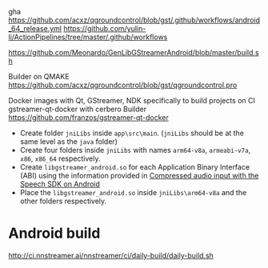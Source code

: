 gha
https://github.com/acxz/qgroundcontrol/blob/gst/.github/workflows/android_64_release.yml
https://github.com/yulin-li/ActionPipelines/tree/master/.github/workflows

https://github.com/Meonardo/GenLibGStreamerAndroid/blob/master/build.sh

Builder on QMAKE
https://github.com/acxz/qgroundcontrol/blob/gst/qgroundcontrol.pro

Docker images with Qt, GStreamer, NDK specifically to build projects on CI
gstreamer-qt-docker with cerbero Builder
https://github.com/franzos/gstreamer-qt-docker

* Create folder `jniLibs` inside `app\src\main`. (`jniLibs` should be at the same level as the `java` folder)
* Create four folders inside `jniLibs` with names `arm64-v8a`, `armeabi-v7a`, `x86`, `x86_64` respectively.
* Create `libgstreamer_android.so` for each Application Binary Interface (ABI) using the information provided in  [Compressed audio input with the Speech SDK on Android](https://github.com/MicrosoftDocs/azure-docs/blob/main/articles/ai-services/speech-service/includes/how-to/compressed-audio-input/gstreamer-android.md)
* Place the `libgstreamer_android.so` inside `jniLibs\arm64-v8a` and the other folders respectively. 

# Android build
http://ci.nnstreamer.ai/nnstreamer/ci/daily-build/daily-build.sh
